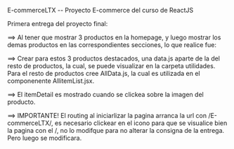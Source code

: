 E-commerceLTX -- Proyecto E-commerce del curso de ReactJS

Primera entrega del proyecto final:

==> Al tener que mostrar 3 productos en la homepage, y luego mostrar los demas productos en las correspondientes secciones, lo que realice fue:

==> Crear para estos 3 productos destacados, una data.js aparte de la del resto de productos, la cual, se puede visualizar en la carpeta utilidades. 
  Para el resto de productos cree AllData.js, la cual es utilizada en el componenente AllitemList.jsx.

==> El itemDetail es mostrado cuando se clickea sobre la imagen del producto.

==> IMPORTANTE! El routing al iniciarlizar la pagina arranca la url con /E-commerceLTX/, es necesario clickear en el icono para que se visualice bien la pagina con el /, no lo modifque para no alterar la consigna de la entrega. Pero luego se modificara.
